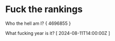 # Fuck the rankings

Who the hell am I?
{ 4696855 }

What fucking year is it?
[ 2024-08-11T14:00:00Z ]
